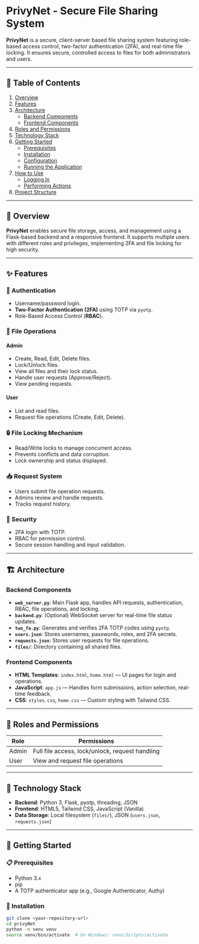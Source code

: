 # PrivyNet - Secure File Sharing System

**PrivyNet** is a secure, client-server based file sharing system featuring role-based access control, two-factor authentication (2FA), and real-time file locking. It ensures secure, controlled access to files for both administrators and users.

---

## 🧭 Table of Contents
1. [Overview](#overview)
2. [Features](#features)
3. [Architecture](#architecture)
   - [Backend Components](#backend-components)
   - [Frontend Components](#frontend-components)
4. [Roles and Permissions](#roles-and-permissions)
5. [Technology Stack](#technology-stack)
6. [Getting Started](#getting-started)
   - [Prerequisites](#prerequisites)
   - [Installation](#installation)
   - [Configuration](#configuration)
   - [Running the Application](#running-the-application)
7. [How to Use](#how-to-use)
   - [Logging In](#logging-in)
   - [Performing Actions](#performing-actions)
8. [Project Structure](#project-structure)

---

## 📌 Overview

**PrivyNet** enables secure file storage, access, and management using a Flask-based backend and a responsive frontend. It supports multiple users with different roles and privileges, implementing 2FA and file locking for high security.

---

## ✨ Features

### 🔐 Authentication
- Username/password login.
- **Two-Factor Authentication (2FA)** using TOTP via `pyotp`.
- Role-Based Access Control (**RBAC**).

### 📁 File Operations

#### Admin
- Create, Read, Edit, Delete files.
- Lock/Unlock files.
- View all files and their lock status.
- Handle user requests (Approve/Reject).
- View pending requests.

#### User
- List and read files.
- Request file operations (Create, Edit, Delete).

### 🔒 File Locking Mechanism
- Read/Write locks to manage concurrent access.
- Prevents conflicts and data corruption.
- Lock ownership and status displayed.

### 📥 Request System
- Users submit file operation requests.
- Admins review and handle requests.
- Tracks request history.

### 🔐 Security
- 2FA login with TOTP.
- RBAC for permission control.
- Secure session handling and input validation.

---

## 🏗️ Architecture

### Backend Components
- **`web_server.py`**: Main Flask app, handles API requests, authentication, RBAC, file operations, and locking.
- **`backend.py`**: (Optional) WebSocket server for real-time file status updates.
- **`two_fa.py`**: Generates and verifies 2FA TOTP codes using `pyotp`.
- **`users.json`**: Stores usernames, passwords, roles, and 2FA secrets.
- **`requests.json`**: Stores user requests for file operations.
- **`files/`**: Directory containing all shared files.

### Frontend Components
- **HTML Templates**: `index.html`, `home.html` — UI pages for login and operations.
- **JavaScript**: `app.js` — Handles form submissions, action selection, real-time feedback.
- **CSS**: `styles.css`, `home.css` — Custom styling with Tailwind CSS.

---

## 👥 Roles and Permissions

| Role  | Permissions |
|-------|-------------|
| Admin | Full file access, lock/unlock, request handling |
| User  | View and request file operations |

---

## 🧰 Technology Stack

- **Backend**: Python 3, Flask, pyotp, threading, JSON
- **Frontend**: HTML5, Tailwind CSS, JavaScript (Vanilla)
- **Data Storage**: Local filesystem (`files/`), JSON (`users.json`, `requests.json`)

---

## 🚀 Getting Started

### 📋 Prerequisites
- Python 3.x
- pip
- A TOTP authenticator app (e.g., Google Authenticator, Authy)

### 🔧 Installation

```bash
git clone <your-repository-url>
cd privyNet
python -m venv venv
source venv/bin/activate  # On Windows: venv\Scripts\activate
